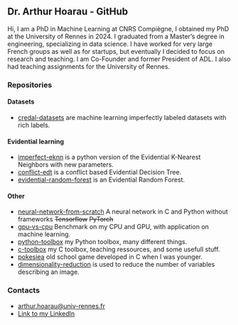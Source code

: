 ## Dr. Arthur Hoarau - GitHub

Hi, I am a PhD in Machine Learning at CNRS Compiègne, I obtained my PhD at the University of Rennes in 2024. I graduated from a Master’s degree in engineering, specializing in data science. I have worked for very large French groups as well as for startups, but eventually I decided to focus on research and teaching. I am Co-Founder and former President of ADL.
I also had teaching assignments for the University of Rennes.

### Repositories

#### Datasets
- [credal-datasets](https://github.com/ArthurHoa/credal-datasets) are machine learning imperfectly labeled datasets with rich labels.

#### Evidential learning
- [imperfect-eknn](https://github.com/ArthurHoa/imperfect-eknn) is a python version of the Evidential K-Nearest Neighbors with new parameters. 
- [conflict-edt](https://github.com/ArthurHoa/conflict-edt) is a conflict based Evidential Decision Tree.
- [evidential-random-forest](https://github.com/ArthurHoa/evidential-random-forest) is an Evidential Random Forest.

#### Other
- [neural-network-from-scratch](https://github.com/ArthurHoa/neural-network-from-scratch) A neural network in C and Python without frameworks ~~Tensorflow~~ ~~PyTorch~~
- [gpu-vs-cpu](https://github.com/ArthurHoa/gpu-vs-cpu) Benchmark on my CPU and GPU, with application on machine learning.
- [python-toolbox](https://github.com/ArthurHoa/python-toolbox) my Python toolbox, many different things.
- [c-toolbox](https://github.com/ArthurHoa/c-toolbox) my C toolbox, teaching ressources, and some usefull stuff.
- [pokesiea](https://github.com/ArthurHoa/pokesiea) old school game developed in C when I was younger.
- [dimensionality-reduction](https://github.com/ArthurHoa/dimensionality-reduction) is used to reduce the number of variables describing an image.

### Contacts

- arthur.hoarau@univ-rennes.fr
- [Link to my LinkedIn](http://www.linkedin.com/in/arthur-hoarau-b4b228140)
